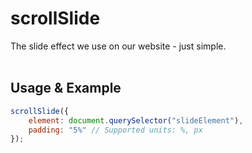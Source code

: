 # scrollSlide
The slide effect we use on our website - just simple.<br><br>

<h2>Usage & Example</h2>

````javascript
scrollSlide({
    element: document.querySelector("slideElement"),
    padding: "5%" // Supported units: %, px
});
````
